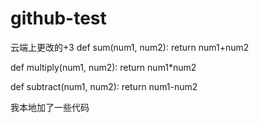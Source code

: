 # github-test

云端上更改的+3
def sum(num1, num2): 
 return num1+num2 

def multiply(num1, num2): 
 return num1*num2 
 
def subtract(num1, num2):
 return num1-num2

我本地加了一些代码
